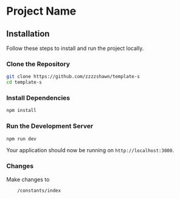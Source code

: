 # Project Name

## Installation

Follow these steps to install and run the project locally.

### Clone the Repository

```bash
git clone https://github.com/zzzzshawn/template-s
cd template-s
```

### Install Dependencies

```bash
npm install
```

### Run the Development Server

```bash
npm run dev
```

Your application should now be running on `http://localhost:3000`.


### Changes

Make changes to

```bash
    /constants/index
```
